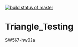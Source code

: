 [![build status of master](https://travis-ci.org/IncapableFury/Triangle_Testing.svg?branch=master)](https://travis-ci.org/IncapableFury/Triangle_Testing)
# Triangle_Testing
 SW567-hw02a

